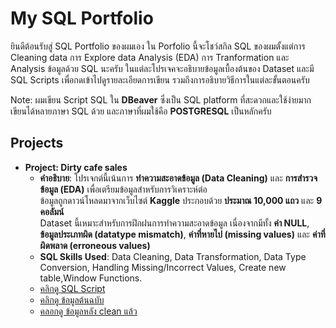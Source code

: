 # My SQL Portfolio
ยินดีต้อนรับสู่ SQL Portfolio ของผมเอง ใน Porfolio นี้จะโชว์สกิล SQL ของผมตั้งแต่การ Cleaning data การ Explore data Analysis (EDA) 
การ Tranformation และ Analysis ข้อมูลด้วย SQL นะครับ ในแต่ละโปรเจคจะอธิบายข้อมูลเบื้องต้นของ Dataset และมี SQL Scripts เพื่อกดเข้าไปดูรายละเอียดการเขียน รวมถึงการอธิบายวิธีการในแต่ละขั้นตอนครับ

Note: ผมเขียน Script SQL ใน **DBeaver** ซึ่งเป็น SQL platform ที่สะดวกและใช้ง่ายมากเขียนได้หลายภาษา SQL ด้วย และภาษาที่ผมใช้คือ **POSTGRESQL** เป็นหลักครับ
## Projects

 - **Project: Dirty cafe sales**
     - **คำอธิบาย**: โปรเจกต์นี้เน้นการ **ทำความสะอาดข้อมูล (Data Cleaning)** และ **การสำรวจข้อมูล (EDA)** เพื่อเตรียมข้อมูลสำหรับการวิเคราะห์ต่อ  
  ข้อมูลถูกดาวน์โหลดมาจากเว็บไซต์ **Kaggle** ประกอบด้วย **ประมาณ 10,000 แถว** และ **9 คอลัมน์**  
  Dataset นี้เหมาะสำหรับการฝึกฝนการทำความสะอาดข้อมูล เนื่องจากมีทั้ง **ค่า NULL**, **ข้อมูลประเภทผิด (datatype mismatch)**, **ค่าที่หายไป (missing values)** และ **ค่าที่ผิดพลาด (erroneous values)**
      - **SQL Skills Used**: Data Cleaning, Data Transformation, Data Type Conversion, Handling Missing/Incorrect Values, Create new table,Window Functions.
      - [คลิกดู SQL Script](clean_cafe_sales.sql)
      - [คลิกดู ข้อมูลต้นฉบับ](https://www.kaggle.com/datasets/ahmedmohamed2003/cafe-sales-dirty-data-for-cleaning-training)
      - [คลอกดู ข้อมูลหลัง clean แล้ว](clean_cafe_sales.csv)
